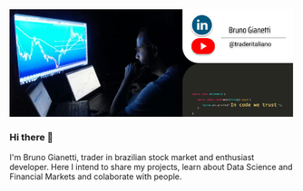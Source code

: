 <img width="500" alt="rename screenshot" src="https://github.com/BrunoGianetti/BrunoGianetti/blob/main/Github_capa.png">

### Hi there 👋

I'm Bruno Gianetti, trader in brazilian stock market and enthusiast developer. Here I intend to share my projects, learn about Data Science and Financial Markets and colaborate with people.


<!--
**BrunoGianetti/BrunoGianetti** is a ✨ _special_ ✨ repository because its `README.md` (this file) appears on your GitHub profile.

Here are some ideas to get you started:

- 🔭 I’m currently working on ...
- 🌱 I’m currently learning ...
- 👯 I’m looking to collaborate on ...
- 🤔 I’m looking for help with ...
- 💬 Ask me about ...
- 📫 How to reach me: ...
- 😄 Pronouns: ...
- ⚡ Fun fact: ...
-->
